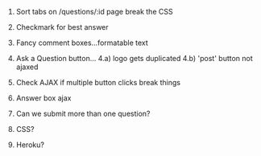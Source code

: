 1. Sort tabs on /questions/:id page break the CSS
2. Checkmark for best answer
3. Fancy comment boxes...formatable text
4. Ask a Question button...
4.a) logo gets duplicated
4.b) 'post' button not ajaxed

5. Check AJAX if multiple button clicks break things
6. Answer box ajax
7. Can we submit more than one question?
8. CSS?
9. Heroku?
